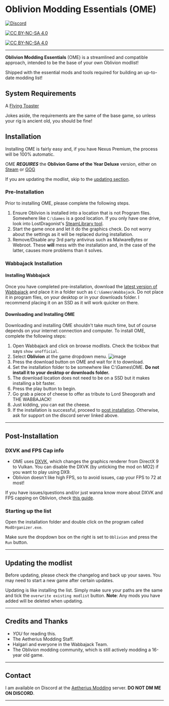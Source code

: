 # Oblivion Modding Essentials (OME)

[![Discord](https://img.shields.io/discord/1132691434420576337?style=for-the-badge&logo=discord&logoColor=white&label=Aetherius%20Modding&labelColor=%237289da)](https://discord.gg/aetherius-modding)

[![CC BY-NC-SA 4.0][cc-by-nc-sa-shield]][cc-by-nc-sa]

[![CC BY-NC-SA 4.0][cc-by-nc-sa-image]][cc-by-nc-sa]

[cc-by-nc-sa]: http://creativecommons.org/licenses/by-nc-sa/4.0/
[cc-by-nc-sa-image]: https://licensebuttons.net/l/by-nc-sa/4.0/88x31.png
[cc-by-nc-sa-shield]: https://img.shields.io/badge/License-CC%20BY--NC--SA%204.0-lightgrey.svg

***

**Oblivion Modding Essentials** (OME) is a streamlined and compatible approach, intended to be the base of your own Oblivion modlist!

Shipped with the essential mods and tools required for building an up-to-date modding list!

## System Requirements

A [Flying Toaster](https://www.youtube.com/watch?v=mjlusi_h_XA)

Jokes aside, the requirements are the same of the base game, so unless your rig is ancient old, you should be fine!

## Installation

Installing OME is fairly easy and, if you have Nexus Premium, the process will be 100% automatic.

OME ***REQUIRES*** the **Oblivion Game of the Year Deluxe** version, either on [Steam](https://store.steampowered.com/app/900883/The_Elder_Scrolls_IV_Oblivion_Game_of_the_Year_Edition_Deluxe/) or [GOG](https://www.gog.com/en/game/elder_scrolls_iv_oblivion_game_of_the_year_edition_deluxe_the)

If you are updating the modlist, skip to the [updating section](#updating).

### Pre-Installation

Prior to installing OME, please complete the following steps.

1. Ensure Oblivion is installed into a location that is not Program files. Somewhere like `C:\Games` is a good location. If you only have one drive, look into LostDragonist's [SteamLibrary tool](https://github.com/LostDragonist/steam-library-setup-tool/wiki/Usage-Guide).
2. Start the game once and let it do the graphics check. Do not worry about the settings as it will be replaced during installation.
3. Remove/Disable any 3rd party antivirus such as MalwareBytes or Webroot. These **will** mess with the installation and, in the case of the latter, causes more problems than it solves.

### Wabbajack Installation

#### Installing Wabbajack

Once you have completed pre-installation, download the [latest version of Wabbajack](https://github.com/wabbajack-tools/wabbajack/releases) and place it in a folder such as `C:\Games\Wabbajack`. Do not place it in program files, on your desktop or in your downloads folder. I recommend placing it on an SSD as it will work quicker on there.

#### Downloading and Installing OME

Downloading and installing OME shouldn't take much time, but of course depends on your internet connection and computer. To install OME, complete the following steps:

1. Open Wabbajack and click on browse modlists. Check the tickbox that says `show unofficial`.
2. Select **Oblivion** at the game dropdown menu.
   ![image](https://github.com/KingKai-1906/ome/assets/103863195/114e4e97-0afc-4335-8eb1-bca8b165c594)
3. Press the download button on OME and wait for it to download.
4. Set the installation folder to be somewhere like C:\Games\OME. **Do not install it to your desktop or downloads folder.**
5. The download location does not need to be on a SSD but it makes installing a bit faster.
6. Press the play button to begin.
7. Go grab a piece of cheese to offer as tribute to Lord Sheogorath and THE WABBAJACK!
8. Just kidding, you can eat the cheese.
9. If the installation is successful, proceed to [post installation](#post-installation). Otherwise, ask for support on the discord server linked above.

***

## Post-Installation

### DXVK and FPS Cap info

- OME uses [DXVK](https://github.com/doitsujin/dxvk/), which changes the graphics renderer from DirectX 9 to Vulkan. You can disable the DXVK (by unticking the mod on MO2) if you want to play using DX9.
- Oblivion doesn't like high FPS, so to avoid issues, cap your FPS to 72 at most!

If you have issues/questions and/or just wanna know more about DXVK and FPS capping on Oblivion, check [this guide](https://performance.moddinglinked.com/oblivion.html#RecommendedLimiters).

### Starting up the list

Open the installation folder and double click on the program called `ModOrganizer.exe`. 

Make sure the dropdown box on the right is set to `Oblivion` and press the `Run` button.

***

## Updating the modlist

Before updating, please check the changelog and back up your saves. You may need to start a new game after certain updates.

Updating is like installing the list. Simply make sure your paths are the same and tick the `overwrite existing modlist` button. **Note**: Any mods you have added will be deleted when updating.

***

## Credits and Thanks

- _YOU_ for reading this.
- The Aetherius Modding Staff.
- Halgari and everyone in the Wabbajack Team.
- The Oblivion modding community, which is still actively modding a 16-year old game.

***

## Contact

I am available on Discord at the [Aetherius Modding](https://discord.gg/xRrHRsb5e9) server. **DO NOT DM ME ON DISCORD**.

***
